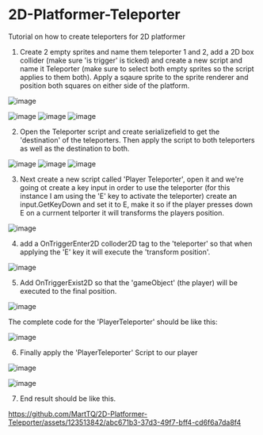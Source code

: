 # 2D-Platformer-Teleporter
Tutorial on how to create teleporters for 2D platformer


1. Create 2 empty sprites and name them teleporter 1 and 2, add a 2D box collider (make sure 'is trigger' is ticked) and create a new script and name it Teleporter (make sure to select both empty sprites so the script applies to them both). Apply a sqaure sprite to the sprite renderer and position both squares on either side of the platform.

![image](https://github.com/MartTQ/2D-Platformer-Teleporter/assets/123513842/6243257d-ce2c-4fdb-8963-ef5fe304aa5e)

![image](https://github.com/MartTQ/2D-Platformer-Teleporter/assets/123513842/99feb86c-2069-45fa-a8db-47148e863c99)
![image](https://github.com/MartTQ/2D-Platformer-Teleporter/assets/123513842/c3549ed3-0209-4b3f-812d-4f75d271321b)
![image](https://github.com/MartTQ/2D-Platformer-Teleporter/assets/123513842/48f581ab-0bf4-495d-8982-92f9af53ba22)

2. Open the Teleporter script and create serializefield to get the 'destination' of the teleporters. Then apply the script to both teleporters as well as the destination to both. 

![image](https://github.com/MartTQ/2D-Platformer-Teleporter/assets/123513842/01f9d504-7dba-453b-9a49-78ee8dc957c2)
![image](https://github.com/MartTQ/2D-Platformer-Teleporter/assets/123513842/fcb17537-6c8b-424a-a050-e342f0057c6c)
![image](https://github.com/MartTQ/2D-Platformer-Teleporter/assets/123513842/cc059e1c-db7d-4194-94ee-87f3b6c735c7)

3. Next create a new script called 'Player Teleporter', open it and we're going ot create a key input in order to use the teleporter (for this instance I am using the 'E' key to activate the teleporter) create an input.GetKeyDown and set it to E, make it so if the player presses down E on a currnent telporter it will transforms the players position.

![image](https://github.com/MartTQ/2D-Platformer-Teleporter/assets/123513842/bde99c73-a6bb-46f7-be10-beda69b479cc)

4. add a OnTriggerEnter2D colloder2D tag to the 'teleporter' so that when applying the 'E' key it will execute the 'transform position'.

![image](https://github.com/MartTQ/2D-Platformer-Teleporter/assets/123513842/83f12400-0913-4a19-a292-b131d624894a)

5. Add OnTriggerExist2D so that the 'gameObject' (the player) will be executed to the final position.
   
![image](https://github.com/MartTQ/2D-Platformer-Teleporter/assets/123513842/2ca6dff0-c1ef-401d-857e-bfff0f03923d)

The complete code for the 'PlayerTeleporter' should be like this:

![image](https://github.com/MartTQ/2D-Platformer-Teleporter/assets/123513842/01f30cef-e703-4202-9d24-f191f277ded3)

6. Finally apply the 'PlayerTeleporter' Script to our player
   
![image](https://github.com/MartTQ/2D-Platformer-Teleporter/assets/123513842/2a82b05c-889f-4533-b3f4-ee7045602d5a)

![image](https://github.com/MartTQ/2D-Platformer-Teleporter/assets/123513842/315c46e9-5c5b-45c5-b981-1d1d87eb2b06)

7. End result should be like this.

https://github.com/MartTQ/2D-Platformer-Teleporter/assets/123513842/abc671b3-37d3-49f7-bff4-cd6f6a7da8f4



